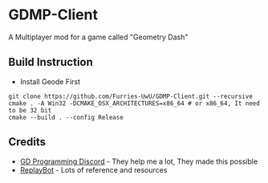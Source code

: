 # GDMP-Client

A Multiplayer mod for a game called "Geometry Dash"

## Build Instruction
- Install Geode First

```shell
git clone https://github.com/Furries-UwU/GDMP-Client.git --recursive
cmake . -A Win32 -DCMAKE_OSX_ARCHITECTURES=x86_64 # or x86_64, It need to be 32 bit
cmake --build . --config Release
```

## Credits

- [GD Programming Discord](https://discord.gg/jEwtDBK) - They help me a lot, They made this possible
- [ReplayBot](https://github.com/matcool/ReplayBot) - Lots of reference and resources
